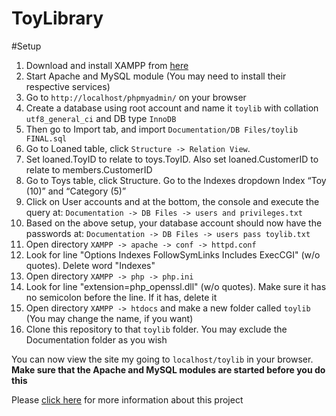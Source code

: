 # ToyLibrary

#Setup
1. Download and install XAMPP from <a href="https://www.apachefriends.org/index.html">here</a>
2. Start Apache and MySQL module (You may need to install their respective services)
3. Go to `http://localhost/phpmyadmin/` on your browser
4. Create a database using root account and name it `toylib` with collation `utf8_general_ci` and DB type `InnoDB`
5. Then go to Import tab, and import `Documentation/DB Files/toylib FINAL.sql`
6. Go to Loaned table, click `Structure -> Relation View`. 
7. Set loaned.ToyID to relate to toys.ToyID. Also set loaned.CustomerID to relate to members.CustomerID
8. Go to Toys table, click Structure. Go to the Indexes dropdown Index “Toy (10)” and “Category (5)”
9. Click on User accounts and at the bottom, the console and execute the query at:
 `Documentation -> DB Files -> users and privileges.txt`
10. Based on the above setup, your database account should now have the passwords at:
 `Documentation -> DB Files -> users pass toylib.txt`
10. Open directory `XAMPP -> apache -> conf -> httpd.conf`
11. Look for line "Options Indexes FollowSymLinks Includes ExecCGI" (w/o quotes). Delete word "Indexes"
12. Open directory `XAMPP -> php -> php.ini`
13. Look for line "extension=php_openssl.dll" (w/o quotes). Make sure it has no semicolon before the line. If it has, delete it
14. Open directory `XAMPP -> htdocs` and make a new folder called `toylib` (You may change the name, if you want)
15. Clone this repository to that `toylib` folder. You may exclude the Documentation folder as you wish

You can now view the site my going to `localhost/toylib` in your browser. <strong>Make sure that the Apache and MySQL modules are started before you do this</strong>


Please <a href="https://github.com/rjperez94/ToyLibrary/blob/master/Documentation/Brief%20for%203.41.pdf">click here</a> for more information about this project
